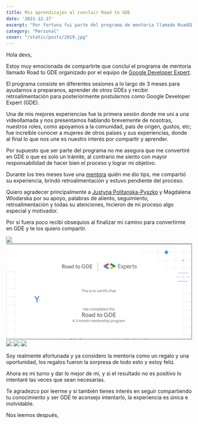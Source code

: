 ```yaml
---
title: Mis aprendizajes al concluir Road to GDE
date: '2021-12-17'
excerpt: "Por fortuna fui parte del programa de mentoria llamado RoadGDE, en esta publicación te comparto cuál fue mi experiencia"
category: "Personal"
cover: "/static/posts/2019.jpg"
---
```


Hola devs,

Estoy muy emocionada de compartirte que concluí el programa de mentoria llamado Road to GDE organizado por el equipo de [Google Developer Expert](https://twitter.com/justynapolitans/status/1471393450201333761).

El programa consiste en diferentes sesiones a lo largo de 3 meses para ayudarnos a preparanos, aprender de otros GDEs y recibir retroalimentación para posteriormente postularnos como Google Developer Expert (GDE). 

Una de mis mejores experiencias fue la primera sesión donde me uní a una videollamada y nos presentamos hablando brevemente de nosotras, nuestros roles, como apoyamos a la comunidad, país de origen, gustos, etc; fue increíble conocer a mujeres de otros países y sus experiencias, donde al final lo que nos une es nuestro interés por compartir y aprender.

Por supuesto que ser parte del programa no me asegura que me convertiré en GDE o que es solo un trámite, al contrario me siento con mayor responsabilidad de hacer bien el proceso y lograr mi objetivo.

Durante los tres meses tuve una [mentora](https://twitter.com/NathalyAlarconT) quién me dio tips, me compartió su experiencia, brindó retroalimentación y estuvo pendiente del proceso.

Quiero agradecer principalmente a [Justyna Politanska-Pyszko](https://twitter.com/justynapolitans) y Magdalena Wlodarska por su apoyo, palabras de aliento, seguimiento, retroalimentación y todas su atenciones, hicieron de mi proceso algo especial y motivador.

Por si fuera poco recibí obsequios al finalizar mi camino para convertirme en GDE y te los quiero compartir.

![](/static/posts/gde-1.jpg)
![](/static/posts/gde-2.jpg)
![](/static/posts/gde-3.jpg)
![](/static/posts/gde-4.jpg)
![](/static/posts/gde-5.jpg)

Soy realmente afortunada y ya considero la mentoria como un regalo y una oportunidad, los regalos fueron la sorpresa de todo esto y estoy feliz.

Ahora es mi turno y dar lo mejor de mi, y si el resultado no es positivo lo intentaré las veces que sean necesarias.

Te agradezco por leerme y si también tienes interés en seguir compartiendo tu conocimiento y ser GDE te aconsejo intentarlo, la experiencia es única e inolvidable.

Nos leemos después,



